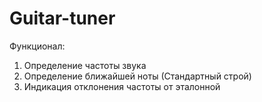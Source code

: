 Guitar-tuner
============
Функционал:
1. Определение частоты звука
2. Определение ближайшей ноты (Стандартный строй)
3. Индикация отклонения частоты от эталонной
